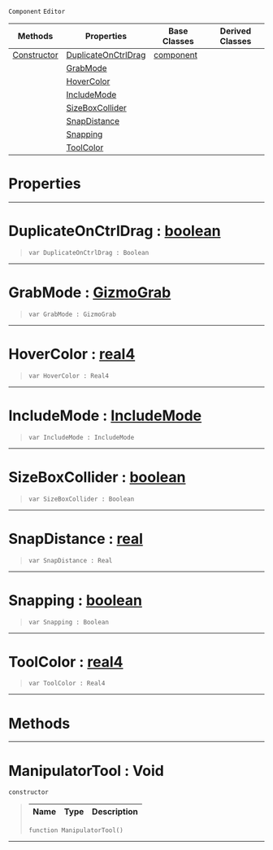  `Component` `Editor`



|Methods|Properties|Base Classes|Derived Classes|
|---|---|---|---|
|[ Constructor](manipulatortool.md#manipulatortool-void)|[ DuplicateOnCtrlDrag](manipulatortool.md#duplicateonctrldrag-zero)|[component](component.md)| |
| |[ GrabMode](manipulatortool.md#grabmode-zilch-engine-doc)| | |
| |[ HoverColor](manipulatortool.md#hovercolor-zilch-engine-d)| | |
| |[ IncludeMode](manipulatortool.md#includemode-zilch-engine)| | |
| |[ SizeBoxCollider](manipulatortool.md#sizeboxcollider-zilch-eng)| | |
| |[ SnapDistance](manipulatortool.md#snapdistance-zilch-engine)| | |
| |[ Snapping](manipulatortool.md#snapping-zilch-engine-doc)| | |
| |[ ToolColor](manipulatortool.md#toolcolor-zilch-engine-do)| | |


 #  Properties


---  
 #  DuplicateOnCtrlDrag : [boolean](../nada_base_types/boolean.md)

> 
> ```TS:Nada
> var DuplicateOnCtrlDrag : Boolean


---  
 #  GrabMode : [GizmoGrab](../enum_reference.md#gizmograb)

> 
> ```TS:Nada
> var GrabMode : GizmoGrab


---  
 #  HoverColor : [real4](../nada_base_types/real4.md)

> 
> ```TS:Nada
> var HoverColor : Real4


---  
 #  IncludeMode : [IncludeMode](../enum_reference.md#includemode)

> 
> ```TS:Nada
> var IncludeMode : IncludeMode


---  
 #  SizeBoxCollider : [boolean](../nada_base_types/boolean.md)

> 
> ```TS:Nada
> var SizeBoxCollider : Boolean


---  
 #  SnapDistance : [real](../nada_base_types/real.md)

> 
> ```TS:Nada
> var SnapDistance : Real


---  
 #  Snapping : [boolean](../nada_base_types/boolean.md)

> 
> ```TS:Nada
> var Snapping : Boolean


---  
 #  ToolColor : [real4](../nada_base_types/real4.md)

> 
> ```TS:Nada
> var ToolColor : Real4


---  
 #  Methods


---  
 #  ManipulatorTool : Void

 `constructor`

> 
> |Name|Type|Description|
> |---|---|---|
> ```TS:Nada
> function ManipulatorTool()
> ``` 


---  
 

 